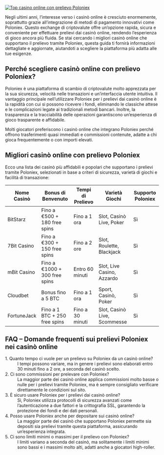 [![Top casino online con prelievo Poloniex](https://123-caf.pages.dev/gitsignup.png)](https://vrmoo.ru/Bt82HjjY)

<p>Negli ultimi anni, l’interesse verso i casinò online è cresciuto enormemente, soprattutto grazie all’integrazione di metodi di pagamento innovativi come Poloniex. Questo exchange di criptovalute offre un’opzione rapida, sicura e conveniente per effettuare prelievi dai casinò online, rendendo l’esperienza di gioco ancora più fluida. Se stai cercando i migliori casinò online che supportano il prelievo tramite Poloniex, questa guida ti fornirà informazioni dettagliate e aggiornate, aiutandoti a scegliere la piattaforma più adatta alle tue esigenze.</p>  <h2>Perché scegliere casinò online con prelievo Poloniex?</h2> <p>Poloniex è una piattaforma di scambio di criptovalute molto apprezzata per la sua sicurezza, velocità nelle transazioni e un’interfaccia utente intuitiva. Il vantaggio principale nell’utilizzare Poloniex per i prelievi dai casinò online è la rapidità con cui si possono ricevere i fondi, eliminando le classiche attese e le complicazioni legate ai tradizionali metodi bancari. Inoltre, la trasparenza e la tracciabilità delle operazioni garantiscono un’esperienza di gioco trasparente e affidabile.</p> <p>Molti giocatori preferiscono i casinò online che integrano Poloniex perché offrono trasferimenti quasi immediati e commissioni contenute, adatte a chi gioca frequentemente o con importi elevati.</p>  <h2>Migliori casinò online con prelievo Poloniex</h2> <p>Ecco una lista dei casinò più affidabili e popolari che supportano i prelievi tramite Poloniex, selezionati in base a criteri di sicurezza, varietà di giochi e facilità di transazione:</p>  <table>   <thead>     <tr>       <th>Nome Casinò</th>       <th>Bonus di Benvenuto</th>       <th>Tempi di Prelievo</th>       <th>Varietà Giochi</th>       <th>Supporto Poloniex</th>     </tr>   </thead>   <tbody>     <tr>       <td>BitStarz</td>       <td>Fino a €500 + 180 free spins</td>       <td>Fino a 1 ora</td>       <td>Slot, Casinò Live, Poker</td>       <td>Sì</td>     </tr>     <tr>       <td>7Bit Casino</td>       <td>Fino a €300 + 150 free spins</td>       <td>Fino a 2 ore</td>       <td>Slot, Roulette, Blackjack</td>       <td>Sì</td>     </tr>     <tr>       <td>mBit Casino</td>       <td>Fino a €1000 + 300 free spins</td>       <td>Entro 60 minuti</td>       <td>Slot, Live Casino, Azzardo</td>       <td>Sì</td>     </tr>     <tr>       <td>Cloudbet</td>       <td>Bonus fino a 5 BTC</td>       <td>Fino a 1 ora</td>       <td>Sport, Casinò, Poker</td>       <td>Sì</td>     </tr>     <tr>       <td>FortuneJack</td>       <td>Fino a 1 BTC + 250 free spins</td>       <td>Fino a 30 minuti</td>       <td>Slot, Casinò Live, Scommesse</td>       <td>Sì</td>     </tr>   </tbody> </table>  <h2>FAQ – Domande frequenti sui prelievi Poloniex nei casinò online</h2> <dl>   <dt>1. Quanto tempo ci vuole per un prelievo su Poloniex da un casinò online?</dt>   <dd>I tempi possono variare, ma in genere i prelievi sono elaborati entro 30 minuti fino a 2 ore, a seconda del casinò scelto.</dd>      <dt>2. Ci sono commissioni per prelevare con Poloniex?</dt>   <dd>La maggior parte dei casinò online applica commissioni molto basse o nulle per i prelievi tramite Poloniex, ma è sempre consigliato verificare direttamente le condizioni sul sito.</dd>      <dt>3. È sicuro usare Poloniex per i prelievi dai casinò online?</dt>   <dd>Sì, Poloniex utilizza protocolli di sicurezza avanzati come l’autenticazione a due fattori e la crittografia SSL, garantendo la protezione dei fondi e dei dati personali.</dd>      <dt>4. Posso usare Poloniex anche per depositare sui casinò online?</dt>   <dd>La maggior parte dei casinò che supportano Poloniex permette sia depositi sia prelievi tramite questa piattaforma, assicurando un’esperienza integrata.</dd>      <dt>5. Ci sono limiti minimi o massimi per il prelievo con Poloniex?</dt>   <dd>I limiti variano a seconda del casinò, ma solitamente i limiti minimi sono bassi e i massimi molto alti, adatti anche a giocatori high-roller.</dd> </dl>